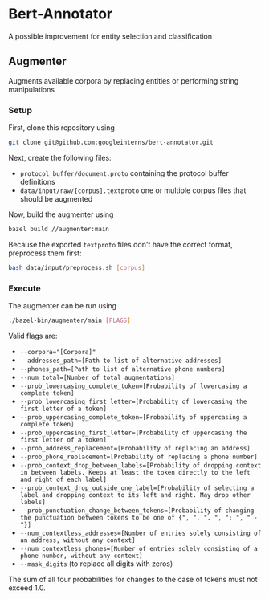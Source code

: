 # Bert-Annotator

A possible improvement for entity selection and classification

## Augmenter

Augments available corpora by replacing entities or performing string
manipulations

### Setup

First, clone this repository using 

```sh
git clone git@github.com:googleinterns/bert-annotator.git
```

Next, create the following files:
 - `protocol_buffer/document.proto` containing the protocol buffer definitions
 - `data/input/raw/[corpus].textproto` one or multiple corpus files that should be
   augmented

Now, build the augmenter using

```sh
bazel build //augmenter:main
```

Because the exported `textproto` files don't have the correct format,
preprocess them first:

```sh
bash data/input/preprocess.sh [corpus]
```

### Execute

The augmenter can be run using

```sh
./bazel-bin/augmenter/main [FLAGS]
```

Valid flags are:
 - `--corpora="[Corpora]"`
 - `--addresses_path=[Path to list of alternative addresses]`
 - `--phones_path=[Path to list of alternative phone numbers]`
 - `--num_total=[Number of total augmentations]`
 - `--prob_lowercasing_complete_token=[Probability of lowercasing a complete token]`
 - `--prob_lowercasing_first_letter=[Probability of lowercasing the first letter of a token]`
 - `--prob_uppercasing_complete_token=[Probability of uppercasing a complete token]`
 - `--prob_uppercasing_first_letter=[Probability of uppercasing the first letter of a token]`
 - `--prob_address_replacement=[Probability of replacing an address]`
 - `--prob_phone_replacement=[Probability of replacing a phone number]`
 - `--prob_context_drop_between_labels=[Probability of dropping context in between labels. Keeps at least the token directly to the left and right of each label]`
 - `--prob_context_drop_outside_one_label=[Probability of selecting a label and dropping context to its left and right. May drop other labels]`
  - `--prob_punctuation_change_between_tokens=[Probability of changing the punctuation between tokens to be one of {", ", ". ", "; ", " - "}]`
 - `--num_contextless_addresses=[Number of entries solely consisting of an address, without any context]`
 - `--num_contextless_phones=[Number of entries solely consisting of a phone number, without any context]`
 - `--mask_digits` (to replace all digits with zeros)

The sum of all four probabilities for changes to the case of tokens must not exceed 1.0.
